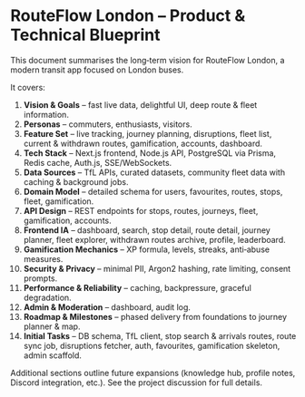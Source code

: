 # RouteFlow London – Product & Technical Blueprint

This document summarises the long‑term vision for RouteFlow London, a modern transit app focused on London buses.

It covers:

1. **Vision & Goals** – fast live data, delightful UI, deep route & fleet information.
2. **Personas** – commuters, enthusiasts, visitors.
3. **Feature Set** – live tracking, journey planning, disruptions, fleet list, current & withdrawn routes, gamification, accounts, dashboard.
4. **Tech Stack** – Next.js frontend, Node.js API, PostgreSQL via Prisma, Redis cache, Auth.js, SSE/WebSockets.
5. **Data Sources** – TfL APIs, curated datasets, community fleet data with caching & background jobs.
6. **Domain Model** – detailed schema for users, favourites, routes, stops, fleet, gamification.
7. **API Design** – REST endpoints for stops, routes, journeys, fleet, gamification, accounts.
8. **Frontend IA** – dashboard, search, stop detail, route detail, journey planner, fleet explorer, withdrawn routes archive, profile, leaderboard.
9. **Gamification Mechanics** – XP formula, levels, streaks, anti‑abuse measures.
10. **Security & Privacy** – minimal PII, Argon2 hashing, rate limiting, consent prompts.
11. **Performance & Reliability** – caching, backpressure, graceful degradation.
12. **Admin & Moderation** – dashboard, audit log.
13. **Roadmap & Milestones** – phased delivery from foundations to journey planner & map.
14. **Initial Tasks** – DB schema, TfL client, stop search & arrivals routes, route sync job, disruptions fetcher, auth, favourites, gamification skeleton, admin scaffold.

Additional sections outline future expansions (knowledge hub, profile notes, Discord integration, etc.). See the project discussion for full details.
